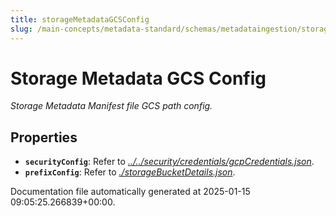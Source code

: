 ```yaml
---
title: storageMetadataGCSConfig
slug: /main-concepts/metadata-standard/schemas/metadataingestion/storage/storagemetadatagcsconfig
---
```


# Storage Metadata GCS Config

*Storage Metadata Manifest file GCS path config.*

## Properties

- **`securityConfig`**: Refer to *[../../security/credentials/gcpCredentials.json](#/../security/credentials/gcpCredentials.json)*.
- **`prefixConfig`**: Refer to *[./storageBucketDetails.json](#storageBucketDetails.json)*.


Documentation file automatically generated at 2025-01-15 09:05:25.266839+00:00.

